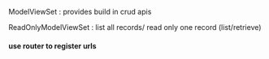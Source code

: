 ModelViewSet : provides build in crud apis  

ReadOnlyModelViewSet : list all records/ read only one record (list/retrieve)

#### use router to register urls
